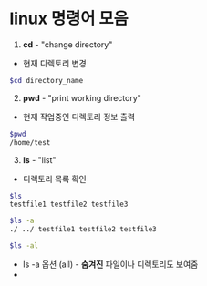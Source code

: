 # linux 명령어 모음

1. **cd**  -  "change directory" 

* 현재 디렉토리 변경

```bash
$cd directory_name
```

2. **pwd**  -  "print working directory"

* 현재 작업중인 디렉토리 정보 출력

```bash
$pwd
/home/test
```

3. **ls**  -  "list"

* 디렉토리 목록 확인
```bash
$ls
testfile1 testfile2 testfile3

$ls -a
./ ../ testfile1 testfile2 testfile3

$ls -al

```

* ls -a 옵션 (all)  -  **숨겨진** 파일이나 디렉토리도 보여줌
* 